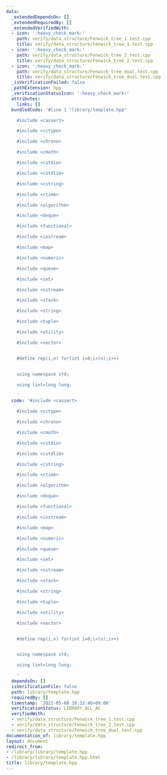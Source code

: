 ```yaml
---
data:
  _extendedDependsOn: []
  _extendedRequiredBy: []
  _extendedVerifiedWith:
  - icon: ':heavy_check_mark:'
    path: verify/data_structure/Fenwick_tree_1.test.cpp
    title: verify/data_structure/Fenwick_tree_1.test.cpp
  - icon: ':heavy_check_mark:'
    path: verify/data_structure/Fenwick_tree_2.test.cpp
    title: verify/data_structure/Fenwick_tree_2.test.cpp
  - icon: ':heavy_check_mark:'
    path: verify/data_structure/Fenwick_tree_dual.test.cpp
    title: verify/data_structure/Fenwick_tree_dual.test.cpp
  _isVerificationFailed: false
  _pathExtension: hpp
  _verificationStatusIcon: ':heavy_check_mark:'
  attributes:
    links: []
  bundledCode: '#line 1 "library/template.hpp"

    #include <cassert>

    #include <cctype>

    #include <chrono>

    #include <cmath>

    #include <cstdio>

    #include <cstdlib>

    #include <cstring>

    #include <ctime>

    #include <algorithm>

    #include <deque>

    #include <functional>

    #include <iostream>

    #include <map>

    #include <numeric>

    #include <queue>

    #include <set>

    #include <sstream>

    #include <stack>

    #include <string>

    #include <tuple>

    #include <utility>

    #include <vector>


    #define rep(i,n) for(int i=0;i<(n);i++)


    using namespace std;

    using lint=long long;

    '
  code: '#include <cassert>

    #include <cctype>

    #include <chrono>

    #include <cmath>

    #include <cstdio>

    #include <cstdlib>

    #include <cstring>

    #include <ctime>

    #include <algorithm>

    #include <deque>

    #include <functional>

    #include <iostream>

    #include <map>

    #include <numeric>

    #include <queue>

    #include <set>

    #include <sstream>

    #include <stack>

    #include <string>

    #include <tuple>

    #include <utility>

    #include <vector>


    #define rep(i,n) for(int i=0;i<(n);i++)


    using namespace std;

    using lint=long long;

    '
  dependsOn: []
  isVerificationFile: false
  path: library/template.hpp
  requiredBy: []
  timestamp: '2021-05-08 16:32:46+09:00'
  verificationStatus: LIBRARY_ALL_AC
  verifiedWith:
  - verify/data_structure/Fenwick_tree_1.test.cpp
  - verify/data_structure/Fenwick_tree_2.test.cpp
  - verify/data_structure/Fenwick_tree_dual.test.cpp
documentation_of: library/template.hpp
layout: document
redirect_from:
- /library/library/template.hpp
- /library/library/template.hpp.html
title: library/template.hpp
---
```

